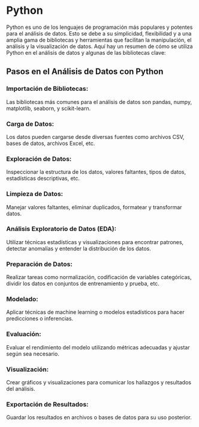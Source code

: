# Python

Python es uno de los lenguajes de programación más populares y potentes para el análisis de datos. Esto se debe a su simplicidad, flexibilidad y a una amplia gama de bibliotecas y herramientas que facilitan la manipulación, el análisis y la visualización de datos. Aquí hay un resumen de cómo se utiliza Python en el análisis de datos y algunas de las bibliotecas clave:

## Pasos en el Análisis de Datos con Python
### Importación de Bibliotecas:
Las bibliotecas más comunes para el análisis de datos son pandas, numpy, matplotlib, seaborn, y scikit-learn.

### Carga de Datos:
Los datos pueden cargarse desde diversas fuentes como archivos CSV, bases de datos, archivos Excel, etc.

### Exploración de Datos:
Inspeccionar la estructura de los datos, valores faltantes, tipos de datos, estadísticas descriptivas, etc.

### Limpieza de Datos:
Manejar valores faltantes, eliminar duplicados, formatear y transformar datos.

### Análisis Exploratorio de Datos (EDA):
Utilizar técnicas estadísticas y visualizaciones para encontrar patrones, detectar anomalías y entender la distribución de los datos.

### Preparación de Datos:
Realizar tareas como normalización, codificación de variables categóricas, dividir los datos en conjuntos de entrenamiento y prueba, etc.

### Modelado:
Aplicar técnicas de machine learning o modelos estadísticos para hacer predicciones o inferencias.

### Evaluación:
Evaluar el rendimiento del modelo utilizando métricas adecuadas y ajustar según sea necesario.

### Visualización:
Crear gráficos y visualizaciones para comunicar los hallazgos y resultados del análisis.

### Exportación de Resultados:
Guardar los resultados en archivos o bases de datos para su uso posterior.
